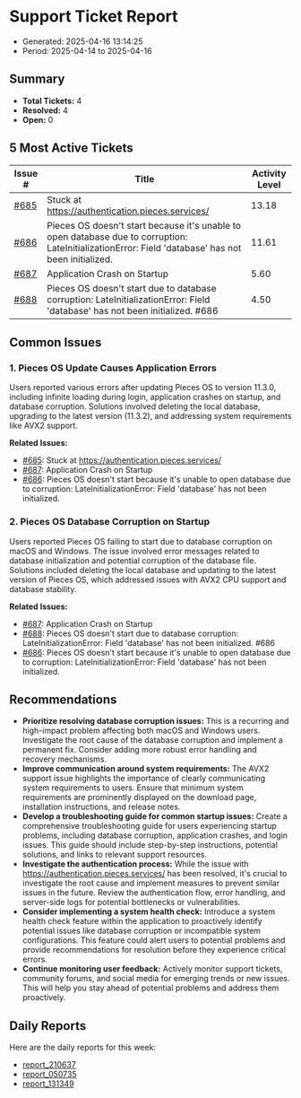 # Support Ticket Report
- Generated: 2025-04-16 13:14:25
- Period: 2025-04-14 to 2025-04-16

## Summary
- **Total Tickets:** 4
- **Resolved:** 4
- **Open:** 0

## 5 Most Active Tickets
| Issue # | Title | Activity Level |
|---------|-------|----------------|
| [#685](https://github.com/pieces-app/support/issues/685) | Stuck at https://authentication.pieces.services/ | 13.18 |
| [#686](https://github.com/pieces-app/support/issues/686) | Pieces OS doesn't start because it's unable to open database due to corruption: LateInitializationError: Field 'database' has not been initialized. | 11.61 |
| [#687](https://github.com/pieces-app/support/issues/687) | Application Crash on Startup | 5.60 |
| [#688](https://github.com/pieces-app/support/issues/688) | Pieces OS doesn't start due to database corruption: LateInitializationError: Field 'database' has not been initialized. #686 | 4.50 |

## Common Issues
### 1. Pieces OS Update Causes Application Errors
Users reported various errors after updating Pieces OS to version 11.3.0, including infinite loading during login, application crashes on startup, and database corruption. Solutions involved deleting the local database, upgrading to the latest version (11.3.2), and addressing system requirements like AVX2 support.

**Related Issues:**
- [#685](https://github.com/pieces-app/support/issues/685): Stuck at https://authentication.pieces.services/
- [#687](https://github.com/pieces-app/support/issues/687): Application Crash on Startup
- [#686](https://github.com/pieces-app/support/issues/686): Pieces OS doesn't start because it's unable to open database due to corruption: LateInitializationError: Field 'database' has not been initialized.

### 2. Pieces OS Database Corruption on Startup
Users reported Pieces OS failing to start due to database corruption on macOS and Windows. The issue involved error messages related to database initialization and potential corruption of the database file. Solutions included deleting the local database and updating to the latest version of Pieces OS, which addressed issues with AVX2 CPU support and database stability.

**Related Issues:**
- [#687](https://github.com/pieces-app/support/issues/687): Application Crash on Startup
- [#688](https://github.com/pieces-app/support/issues/688): Pieces OS doesn't start due to database corruption: LateInitializationError: Field 'database' has not been initialized. #686
- [#686](https://github.com/pieces-app/support/issues/686): Pieces OS doesn't start because it's unable to open database due to corruption: LateInitializationError: Field 'database' has not been initialized.


## Recommendations
- **Prioritize resolving database corruption issues:** This is a recurring and high-impact problem affecting both macOS and Windows users. Investigate the root cause of the database corruption and implement a permanent fix. Consider adding more robust error handling and recovery mechanisms.
- **Improve communication around system requirements:** The AVX2 support issue highlights the importance of clearly communicating system requirements to users. Ensure that minimum system requirements are prominently displayed on the download page, installation instructions, and release notes.
- **Develop a troubleshooting guide for common startup issues:** Create a comprehensive troubleshooting guide for users experiencing startup problems, including database corruption, application crashes, and login issues. This guide should include step-by-step instructions, potential solutions, and links to relevant support resources.
- **Investigate the authentication process:** While the issue with https://authentication.pieces.services/ has been resolved, it's crucial to investigate the root cause and implement measures to prevent similar issues in the future. Review the authentication flow, error handling, and server-side logs for potential bottlenecks or vulnerabilities.
- **Consider implementing a system health check:** Introduce a system health check feature within the application to proactively identify potential issues like database corruption or incompatible system configurations. This feature could alert users to potential problems and provide recommendations for resolution before they experience critical errors.
- **Continue monitoring user feedback:** Actively monitor support tickets, community forums, and social media for emerging trends or new issues. This will help you stay ahead of potential problems and address them proactively. 

## Daily Reports
Here are the daily reports for this week:

- [report_210637](daily/2025-04-15/report_210637.md)
- [report_050735](daily/2025-04-15/report_050735.md)
- [report_131349](daily/2025-04-15/report_131349.md)
